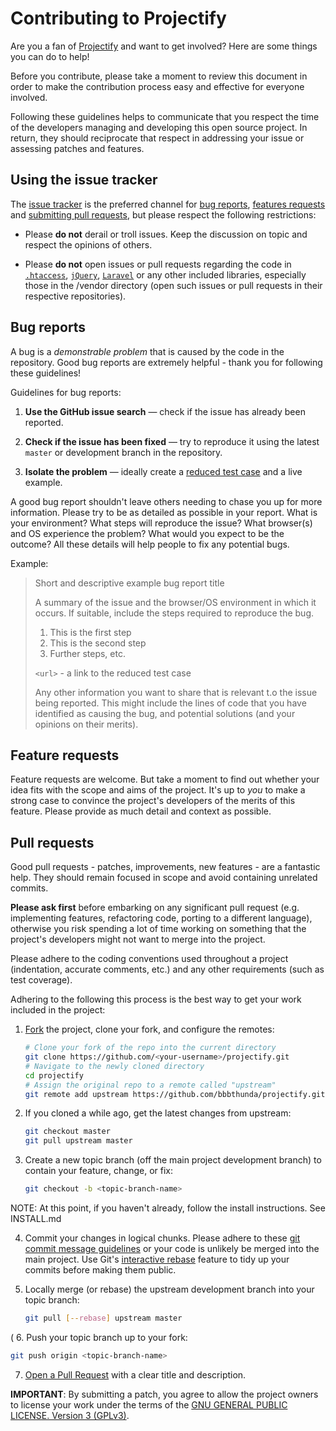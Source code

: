 # Contributing to Projectify

Are you a fan of [Projectify](http://proj.ectify.com) and want to get involved?
Here are some things you can do to help!

Before you contribute, please take a moment to review this document in order to
 make the contribution process easy and effective for everyone involved.

Following these guidelines helps to communicate that you respect the time of
the developers managing and developing this open source project. In return,
they should reciprocate that respect in addressing your issue or assessing
patches and features.


## Using the issue tracker

The [issue tracker](https://github.com/bbbthunda/projectify/issues) is
the preferred channel for [bug reports](#bugs), [features requests](#features)
and [submitting pull requests](#pull-requests), but please respect the following
restrictions:

* Please **do not** derail or troll issues. Keep the discussion on topic and
  respect the opinions of others.

* Please **do not** open issues or pull requests regarding the code in
  [`.htaccess`](https://github.com/h5bp/server-configs-apache),
  [`jQuery`](https://github.com/jquery/jquery/),
  [`Laravel`](https://github.com/laravel/laravel) or any other included
 libraries, especially those in the /vendor directory (open such issues or pull
 requests in their respective repositories).


<a name="bugs"></a>
## Bug reports

A bug is a _demonstrable problem_ that is caused by the code in the repository.
Good bug reports are extremely helpful - thank you for following these guidelines!

Guidelines for bug reports:

1. **Use the GitHub issue search** &mdash; check if the issue has already been
   reported.

2. **Check if the issue has been fixed** &mdash; try to reproduce it using the
   latest `master` or development branch in the repository.

3. **Isolate the problem** &mdash; ideally create a [reduced test
   case](http://css-tricks.com/6263-reduced-test-cases/) and a live example.

A good bug report shouldn't leave others needing to chase you up for more
information. Please try to be as detailed as possible in your report. What is
your environment? What steps will reproduce the issue? What browser(s) and OS
experience the problem? What would you expect to be the outcome? All these
details will help people to fix any potential bugs.

Example:

> Short and descriptive example bug report title
>
> A summary of the issue and the browser/OS environment in which it occurs. If
> suitable, include the steps required to reproduce the bug.
>
> 1. This is the first step
> 2. This is the second step
> 3. Further steps, etc.
>
> `<url>` - a link to the reduced test case
>
> Any other information you want to share that is relevant t.o the issue being
> reported. This might include the lines of code that you have identified as
> causing the bug, and potential solutions (and your opinions on their
> merits).


<a name="features"></a>
## Feature requests

Feature requests are welcome. But take a moment to find out whether your idea
fits with the scope and aims of the project. It's up to *you* to make a strong
case to convince the project's developers of the merits of this feature. Please
provide as much detail and context as possible.


<a name="pull-requests"></a>
## Pull requests

Good pull requests - patches, improvements, new features - are a fantastic
help. They should remain focused in scope and avoid containing unrelated
commits.

**Please ask first** before embarking on any significant pull request (e.g.
implementing features, refactoring code, porting to a different language),
otherwise you risk spending a lot of time working on something that the
project's developers might not want to merge into the project.

Please adhere to the coding conventions used throughout a project (indentation,
accurate comments, etc.) and any other requirements (such as test coverage).

Adhering to the following this process is the best way to get your work
included in the project:

1. [Fork](https://help.github.com/articles/fork-a-repo) the project, clone your
   fork, and configure the remotes:

   ```bash
   # Clone your fork of the repo into the current directory
   git clone https://github.com/<your-username>/projectify.git
   # Navigate to the newly cloned directory
   cd projectify
   # Assign the original repo to a remote called "upstream"
   git remote add upstream https://github.com/bbbthunda/projectify.git
   ```

2. If you cloned a while ago, get the latest changes from upstream:

   ```bash
   git checkout master
   git pull upstream master
   ```

3. Create a new topic branch (off the main project development branch) to
   contain your feature, change, or fix:

   ```bash
   git checkout -b <topic-branch-name>
   ```

NOTE: At this point, if you haven't already, follow the install instructions.  See INSTALL.md

4. Commit your changes in logical chunks. Please adhere to these [git commit
   message guidelines](http://robots.thoughtbot.com/5-useful-tips-for-a-better-commit-message)
   or your code is unlikely be merged into the main project. Use Git's
   [interactive rebase](https://help.github.com/articles/about-git-rebase)
   feature to tidy up your commits before making them public.

5. Locally merge (or rebase) the upstream development branch into your topic branch:

   ```bash
   git pull [--rebase] upstream master
   ```
(
6. Push your topic branch up to your fork:

   ```bash
   git push origin <topic-branch-name>
   ```

7. [Open a Pull Request](https://help.github.com/articles/using-pull-requests/)
    with a clear title and description.

**IMPORTANT**: By submitting a patch, you agree to allow the project owners to
license your work under the terms of the [GNU GENERAL PUBLIC LICENSE. Version 3 (GPLv3)](LICENSE.txt).
